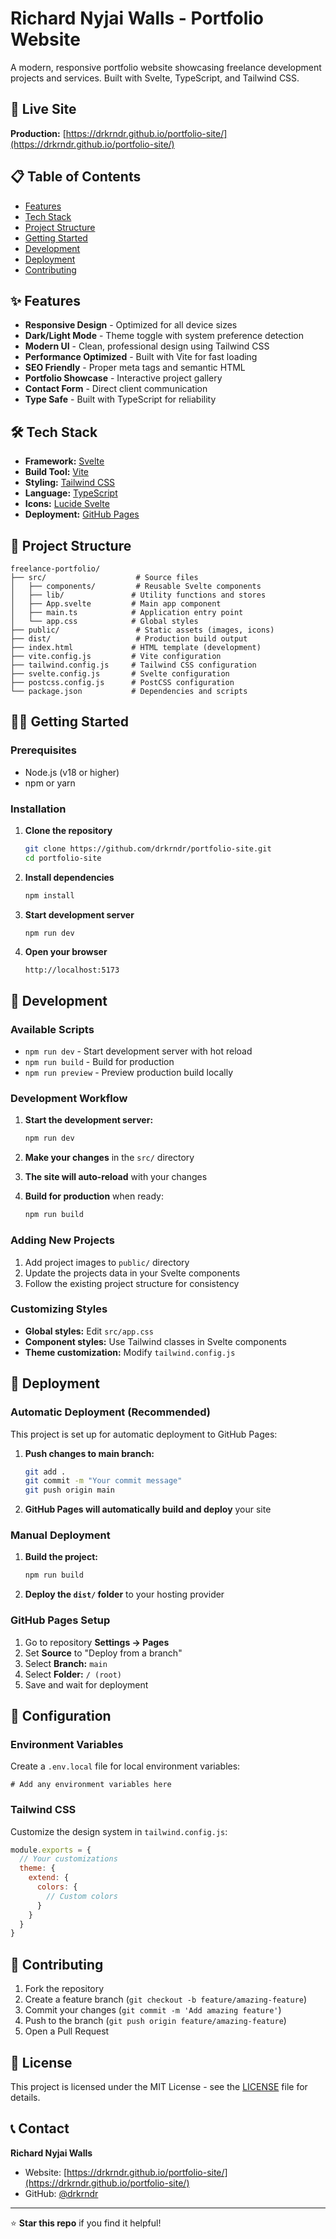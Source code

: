# Richard Nyjai Walls - Portfolio Website

A modern, responsive portfolio website showcasing freelance development projects and services. Built with Svelte, TypeScript, and Tailwind CSS.

## 🚀 Live Site

**Production:** [https://drkrndr.github.io/portfolio-site/](https://drkrndr.github.io/portfolio-site/)

## 📋 Table of Contents

- [Features](#features)
- [Tech Stack](#tech-stack)
- [Project Structure](#project-structure)
- [Getting Started](#getting-started)
- [Development](#development)
- [Deployment](#deployment)
- [Contributing](#contributing)

## ✨ Features

- **Responsive Design** - Optimized for all device sizes
- **Dark/Light Mode** - Theme toggle with system preference detection
- **Modern UI** - Clean, professional design using Tailwind CSS
- **Performance Optimized** - Built with Vite for fast loading
- **SEO Friendly** - Proper meta tags and semantic HTML
- **Portfolio Showcase** - Interactive project gallery
- **Contact Form** - Direct client communication
- **Type Safe** - Built with TypeScript for reliability

## 🛠 Tech Stack

- **Framework:** [Svelte](https://svelte.dev/)
- **Build Tool:** [Vite](https://vitejs.dev/)
- **Styling:** [Tailwind CSS](https://tailwindcss.com/)
- **Language:** [TypeScript](https://www.typescriptlang.org/)
- **Icons:** [Lucide Svelte](https://lucide.dev/)
- **Deployment:** [GitHub Pages](https://pages.github.com/)

## 📁 Project Structure

```
freelance-portfolio/
├── src/                    # Source files
│   ├── components/         # Reusable Svelte components
│   ├── lib/               # Utility functions and stores
│   ├── App.svelte         # Main app component
│   ├── main.ts            # Application entry point
│   └── app.css            # Global styles
├── public/                 # Static assets (images, icons)
├── dist/                   # Production build output
├── index.html             # HTML template (development)
├── vite.config.js         # Vite configuration
├── tailwind.config.js     # Tailwind CSS configuration
├── svelte.config.js       # Svelte configuration
├── postcss.config.js      # PostCSS configuration
└── package.json           # Dependencies and scripts
```

## 🏃‍♂️ Getting Started

### Prerequisites

- Node.js (v18 or higher)
- npm or yarn

### Installation

1. **Clone the repository**
   ```bash
   git clone https://github.com/drkrndr/portfolio-site.git
   cd portfolio-site
   ```

2. **Install dependencies**
   ```bash
   npm install
   ```

3. **Start development server**
   ```bash
   npm run dev
   ```

4. **Open your browser**
   ```
   http://localhost:5173
   ```

## 🔧 Development

### Available Scripts

- `npm run dev` - Start development server with hot reload
- `npm run build` - Build for production
- `npm run preview` - Preview production build locally

### Development Workflow

1. **Start the development server:**
   ```bash
   npm run dev
   ```

2. **Make your changes** in the `src/` directory

3. **The site will auto-reload** with your changes

4. **Build for production** when ready:
   ```bash
   npm run build
   ```

### Adding New Projects

1. Add project images to `public/` directory
2. Update the projects data in your Svelte components
3. Follow the existing project structure for consistency

### Customizing Styles

- **Global styles:** Edit `src/app.css`
- **Component styles:** Use Tailwind classes in Svelte components
- **Theme customization:** Modify `tailwind.config.js`

## 🚀 Deployment

### Automatic Deployment (Recommended)

This project is set up for automatic deployment to GitHub Pages:

1. **Push changes to main branch:**
   ```bash
   git add .
   git commit -m "Your commit message"
   git push origin main
   ```

2. **GitHub Pages will automatically build and deploy** your site

### Manual Deployment

1. **Build the project:**
   ```bash
   npm run build
   ```

2. **Deploy the `dist/` folder** to your hosting provider

### GitHub Pages Setup

1. Go to repository **Settings → Pages**
2. Set **Source** to "Deploy from a branch"
3. Select **Branch:** `main`
4. Select **Folder:** `/ (root)`
5. Save and wait for deployment

## 📝 Configuration

### Environment Variables

Create a `.env.local` file for local environment variables:

```env
# Add any environment variables here
```

### Tailwind CSS

Customize the design system in `tailwind.config.js`:

```js
module.exports = {
  // Your customizations
  theme: {
    extend: {
      colors: {
        // Custom colors
      }
    }
  }
}
```

## 🤝 Contributing

1. Fork the repository
2. Create a feature branch (`git checkout -b feature/amazing-feature`)
3. Commit your changes (`git commit -m 'Add amazing feature'`)
4. Push to the branch (`git push origin feature/amazing-feature`)
5. Open a Pull Request

## 📄 License

This project is licensed under the MIT License - see the [LICENSE](LICENSE) file for details.

## 📞 Contact

**Richard Nyjai Walls**
- Website: [https://drkrndr.github.io/portfolio-site/](https://drkrndr.github.io/portfolio-site/)
- GitHub: [@drkrndr](https://github.com/drkrndr)

---

⭐ **Star this repo** if you find it helpful!